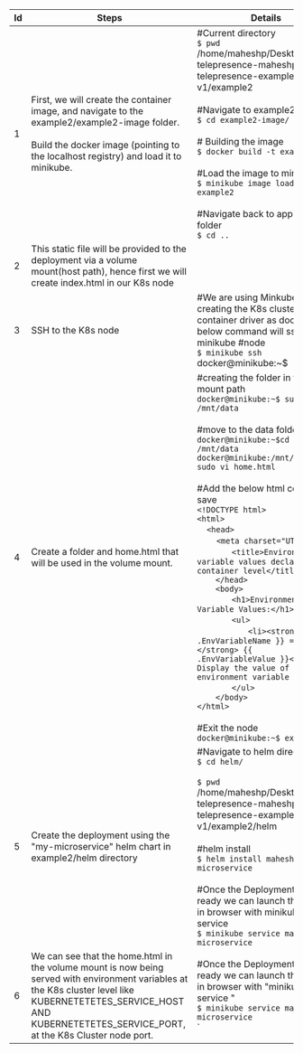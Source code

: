| Id | Steps                                                                                                                                                                                                                      | Details                                                                                                                                                                                                                                                                                                                                                                                                                                                                                                                                                                                                                                                                                                                                                                                           |
| -- | -------------------------------------------------------------------------------------------------------------------------------------------------------------------------------------------------------------------------- | ------------------------------------------------------------------------------------------------------------------------------------------------------------------------------------------------------------------------------------------------------------------------------------------------------------------------------------------------------------------------------------------------------------------------------------------------------------------------------------------------------------------------------------------------------------------------------------------------------------------------------------------------------------------------------------------------------------------------------------------------------------------------------------------------- |
| 1  | First, we will create the container image, and navigate to the example2/example2-image folder.<br><br>Build the docker image (pointing to the localhost registry) and load it to minikube.                                 | #Current directory<br>`$ pwd`<br>/home/maheshp/Desktop/iatcp-telepresence-maheshp-telepresence-examples-v1/example2<br> <br>#Navigate to example2-image<br>`$ cd example2-image/`<br> <br>\# Building the image<br>`$ docker build -t example2 . `<br> <br>#Load the image to minikube<br>`$ minikube image load example2`<br> <br>#Navigate back to application folder<br>`$ cd ..`                                                                                                                                                                                                                                                                                                                                                                                                                        |
| 2  | This static file will be provided to the deployment via a volume mount(host path), hence first we will create index.html in our K8s node                                                                                   |                                                                                                                                                                                                                                                                                                                                                                                                                                                                                                                                                                                                                                                                                                                                                                                                   |
| 3  | SSH to the K8s node                                                                                                                                                                                                        | #We are using Minkube for creating the K8s cluster with container driver as docker.The below command will ssh to minikube #node<br>`$ minikube ssh`<br>docker@minikube:~$                                                                                                                                                                                                                                                                                                                                                                                                                                                                                                                                                                                                                           |
| 4  | Create a folder and home.html that will be used in the volume mount.                                                                                                                                                       | #creating the folder in the mount path<br>`docker@minikube:~$ sudo mkdir /mnt/data`<br> <br>#move to the data folder<br>`docker@minikube:~$cd /mnt/data`<br>`docker@minikube:/mnt/data$ sudo vi home.html`<br> <br>#Add the below html code and save<br>`<!DOCTYPE html>`<br>`<html>`<br>    `<head>`<br>        `<meta charset="UTF-8">`<br> `       <title>Environment variable values declared at container level</title>`<br>`    </head>`<br>`    <body>`<br> `       <h1>Environment Variable Values:</h1>`<br> `       <ul>`<br>  `          <li><strong>{{ .EnvVariableName }} = </strong> {{ .EnvVariableValue }}</li><!-- Display the value of the environment variable here -->`<br> `       </ul>`<br>`    </body>`<br>`</html>`<br> <br>#Exit the node<br>`docker@minikube:~$ exit`<br>                          |
| 5  | Create the deployment using the "my-microservice" helm chart in example2/helm directory                                                                                                                                    | #Navigate to helm directory<br>`$ cd helm/`<br> <br>`$ pwd`<br>/home/maheshp/Desktop/iatcp-telepresence-maheshp-telepresence-examples-v1/example2/helm<br> <br>#helm install <name of release><br>`$ helm install mahesh my-microservice`<br> <br>#Once the Deployments are ready we can launch the service in browser with minikube service <service name><br>`$ minikube service mahesh-my-microservice`                                                                                                                                                                                                                                                                                                                                                                                              |
| 6  | We can see that the home.html in the volume mount is now being served with environment variables at the K8s cluster level like KUBERNETETETES_SERVICE_HOST AND KUBERNETETETES_SERVICE_PORT,  at the K8s Cluster node port. | #Once the Deployments are ready we can launch the service in browser with "minikube service <service name>"<br>`$ minikube service mahesh-my-microservice`<br>`|-----------|------------------------|-------------|---------------------------|`<br>`| NAMESPACE |          NAME          | TARGET PORT |            URL            |`<br>`|-----------|------------------------|-------------|---------------------------|`<br>`| default   | mahesh-my-microservice | http/5000   | http://192.168.49.2:30260 |`<br>`|-----------|------------------------|-------------|---------------------------|`<br>🎉  Opening service default/mahesh-my-microservice in default browser...<br> <br>#This will provide <the Node-IP>:<Node-Port> URL of the K8s cluster and launch the same in your default browser. |
